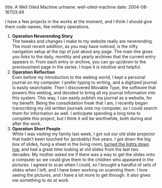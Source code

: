 title: A Well Oiled Machine
urlname: well-oiled-machine
date: 2004-08-16T03:49

I have a few projects in the works at the moment, and I think I should give them code names, like military operations.

1.   __Operation Neverending Story__  
    The tweaks and changes I make to my website really are neverending. The most recent addition, as you may have noticed, is the nifty navigation setup at the top of just about any page. The main line gives you links to the daily, monthly and yearly archives that the current entry appears in. From each entry or archive, you can go up/down to the previous/next page in the series. I hope it is intuitive and helpful.
2.   __Operation Reflection__  
    Even before my introduction to the weblog world, I kept a personal journal on my computer. I prefer typing to writing, and a digitized journal is easily searchable. Then I discovered Movable Type, the software that powers this weblog, and decided to bring all my journal information into this system. This way, I can easily publish my journal as a website, for my benefit. Being the consolidation freak that I am, I recently began transcribing my old written journals onto my computer, so I could search them for information as well. I anticipate spending a long time to complete this project, but I think it will be worthwhile, both during and after the work.
3.   __Operation Short People__  
    While I was visiting my family last week, I got out our old slide projector that hadn&#x02bc;t been touched for (probably) five years. I got down the big box of slides, hung a sheet in the living room, [turned the lights down low](http://www.homestarrunner.com/sbemail101.html), and had a great time looking at old slides from the last two decades. My mother asked me if there was a way to get the slides onto a computer so we could give them to the children who appeared in the pictures. I agreed to scan when I could, so I brought a handful of sets of slides when I left, and I have been working on scanning them. I love seeing the pictures, and I have a lot more to get through. It also gives me something to do at work.